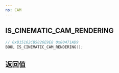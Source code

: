 ```yaml
---
ns: CAM
---
```

## IS_CINEMATIC_CAM_RENDERING

```c
// 0xB15162CB5826E9E8 0x80471AD9
BOOL IS_CINEMATIC_CAM_RENDERING();
```


## 返回值
